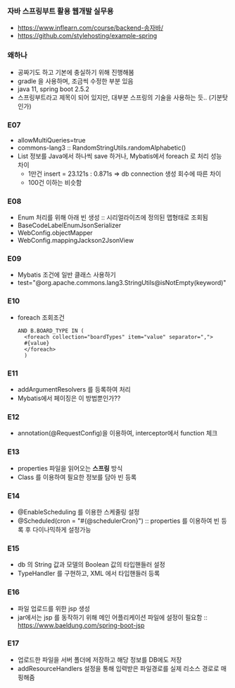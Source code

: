 ### 자바 스프링부트 활용 웹개발 실무용
* https://www.inflearn.com/course/backend-송자바/
* https://github.com/stylehosting/example-spring

### 왜하나
* 공짜기도 하고 기본에 충실하기 위해 진행해봄
* gradle 을 사용하며, 조금씩 수정한 부분 있음
* java 11, spring boot 2.5.2
* 스프링부트라고 제목이 되어 있지만, 대부분 스프링의 기술을 사용하는 듯.. (기분탓인가)

### E07
* allowMultiQueries=true
* commons-lang3 :: RandomStringUtils.randomAlphabetic()
* List 정보를 Java에서 하나씩 save 하거나, Mybatis에서 foreach 로 처리 성능 차이
    * 1만건 insert = 23.121s : 0.871s => db connection 생성 회수에 따른 차이
    * 100건 이하는 비슷함
    
### E08
* Enum 처리를 위해 아래 빈 생성 :: 시리얼라이즈에 정의된 맵형태로 조회됨
* BaseCodeLabelEnumJsonSerializer
* WebConfig.objectMapper
* WebConfig.mappingJackson2JsonView

### E09
* Mybatis 조건에 일반 클래스 사용하기
* test="@org.apache.commons.lang3.StringUtils@isNotEmpty(keyword)"

### E10
* foreach 조회조건
  ```
  AND B.BOARD_TYPE IN (
    <foreach collection="boardTypes" item="value" separator=",">
    #{value}
    </foreach>
    )
  ```

### E11
* addArgumentResolvers 를 등록하여 처리
* Mybatis에서 페이징은 이 방법뿐인가??

### E12
* annotation(@RequestConfig)을 이용하여, interceptor에서 function 체크

### E13
* properties 파일을 읽어오는 **스프링** 방식
* Class 를 이용하여 필요한 정보를 담아 빈 등록

### E14
* @EnableScheduling 를 이용한 스케줄링 설정
* @Scheduled(cron = "#{@schedulerCron}") :: properties 를 이용하여 빈 등록 후 다이나믹하게 설정가능

### E15
* db 의 String 값과 모델의 Boolean 값의 타입핸들러 설정
* TypeHandler 를 구현하고, XML 에서 타입핸들러 등록

### E16
* 파일 업로드를 위한 jsp 생성
* jar에서는 jsp 를 동작하기 위해 메인 어플리케이션 파일에 설정이 필요함 :: https://www.baeldung.com/spring-boot-jsp
    
### E17
* 업로드한 파일을 서버 폴더에 저장하고 해당 정보를 DB에도 저장
* addResourceHandlers 설정을 통해 입력받은 파일경로를 실제 리소스 경로로 매핑해줌